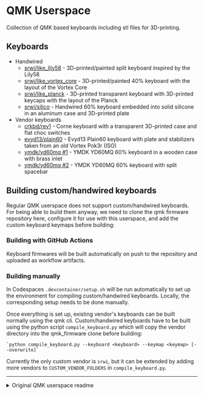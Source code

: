 # QMK Userspace

Collection of QMK based keyboards including stl files for 3D-printing.

## Keyboards

- Handwired
    - [srwi/like_lily58](keyboards/srwi/like_lily58) - 3D-printed/painted split keyboard inspired by the Lily58
    - [srwi/like_vortex_core](keyboards/srwi/like_vortex_core) - 3D-printed/painted 40% keyboard with the layout of the Vortex Core
    - [srwi/like_planck](keyboards/srwi/like_planck) - 3D-printed transparent keyboard with 3D-printed keycaps with the layout of the Planck
    - [srwi/silico](keyboards/srwi/silico) - Handwired 60% keyboard embedded into solid silicone in an aluminum case and 3D-printed plate
- Vendor keyboards
    - [crkbd/rev1](keyboards/crkbd/keymaps/srwi) - Corne keyboard with a transparent 3D-printed case and flat choc switches
    - [evyd13/plain60](keyboards/evyd13/plain60/keymaps/srwi) - Evyd13 Plain60 keyboard with plate and stabilizers taken from an old Vortex Pok3r (ISO)
    - [ymdk/yd60mq #1](keyboards/ymdk/yd60mq/keymaps/srwi) - YMDK YD60MQ 60% keyboard in a wooden case with brass inlet
    - [ymdk/yd60mq #2](keyboards/ymdk/yd60mq/keymaps/srwi_split_spacebar) - YMDK YD60MQ 60% keyboard with split spacebar

## Building custom/handwired keyboards

Regular QMK userspace does not support custom/handwired keyboards. For being able to build them anyway, we need to clone the qmk firmware repository here, configure it for use with this userspace, and add the custom keyboard keymaps before building:

### Building with GitHub Actions

Keyboard firmwares will be built automatically on push to the repository and uploaded as workflow artifacts.

### Building manually

In Codespaces `.devcontainer/setup.sh` will be run automatically to set up the environment for compiling custom/handwired keyboards. Locally, the corresponding setup needs to be done manually.

Once everything is set up, existing vendor's keyboards can be built normally using the qmk cli. Custom/handwired keyboards have to be built using the python script `compile_keyboard.py` which will copy the vendor directory into the qmk_firmware clone before building:

    `python compile_keyboard.py --keyboard <keyboard> --keymap <keymap> [--overwrite]`

Currently the only custom vendor is `srwi`, but it can be extended by adding more vendors to `CUSTOM_VENDOR_FOLDERS` in `compile_keyboard.py`.

-----------

<details>

<summary>Original QMK userspace readme</summary>

This is a template repository which allows for an external set of QMK keymaps to be defined and compiled. This is useful for users who want to maintain their own keymaps without having to fork the main QMK repository.

## Howto configure your build targets

1. Run the normal `qmk setup` procedure if you haven't already done so -- see [QMK Docs](https://docs.qmk.fm/#/newbs) for details.
1. Fork this repository
1. Clone your fork to your local machine
1. Enable userspace in QMK config using `qmk config user.overlay_dir="$(realpath qmk_userspace)"`
1. Add a new keymap for your board using `qmk new-keymap`
    * This will create a new keymap in the `keyboards` directory, in the same location that would normally be used in the main QMK repository. For example, if you wanted to add a keymap for the Planck, it will be created in `keyboards/planck/keymaps/<your keymap name>`
    * You can also create a new keymap using `qmk new-keymap -kb <your_keyboard> -km <your_keymap>`
    * Alternatively, add your keymap manually by placing it in the location specified above.
    * `layouts/<layout name>/<your keymap name>/keymap.*` is also supported if you prefer the layout system
1. Add your keymap(s) to the build by running `qmk userspace-add -kb <your_keyboard> -km <your_keymap>`
    * This will automatically update your `qmk.json` file
    * Corresponding `qmk userspace-remove -kb <your_keyboard> -km <your_keymap>` will delete it
    * Listing the build targets can be done with `qmk userspace-list`
1. Commit your changes

## Howto build with GitHub

1. In the GitHub Actions tab, enable workflows
1. Push your changes above to your forked GitHub repository
1. Look at the GitHub Actions for a new actions run
1. Wait for the actions run to complete
1. Inspect the Releases tab on your repository for the latest firmware build

## Howto build locally

1. Run the normal `qmk setup` procedure if you haven't already done so -- see [QMK Docs](https://docs.qmk.fm/#/newbs) for details.
1. Fork this repository
1. Clone your fork to your local machine
1. `cd` into this repository's clone directory
1. Set global userspace path: `qmk config user.overlay_dir="$(realpath .)"` -- you MUST be located in the cloned userspace location for this to work correctly
    * This will be automatically detected if you've `cd`ed into your userspace repository, but the above makes your userspace available regardless of your shell location.
1. Compile normally: `qmk compile -kb your_keyboard -km your_keymap` or `make your_keyboard:your_keymap`

Alternatively, if you configured your build targets above, you can use `qmk userspace-compile` to build all of your userspace targets at once.

## Extra info

If you wish to point GitHub actions to a different repository, a different branch, or even a different keymap name, you can modify `.github/workflows/build_binaries.yml` to suit your needs.

To override the `build` job, you can change the following parameters to use a different QMK repository or branch:
```
    with:
      qmk_repo: qmk/qmk_firmware
      qmk_ref: master
```

If you wish to manually manage `qmk_firmware` using git within the userspace repository, you can add `qmk_firmware` as a submodule in the userspace directory instead. GitHub Actions will automatically use the submodule at the pinned revision if it exists, otherwise it will use the default latest revision of `qmk_firmware` from the main repository.

This can also be used to control which fork is used, though only upstream `qmk_firmware` will have support for external userspace until other manufacturers update their forks.

1. (First time only) `git submodule add https://github.com/qmk/qmk_firmware.git`
1. (To update) `git submodule update --init --recursive`
1. Commit your changes to your userspace repository

</details>
